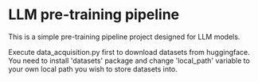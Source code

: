 # LLM pre-training pipeline

This is a simple pre-training pipeline project designed for LLM models.

Execute data_acquisition.py first to download datasets from huggingface. You need to install 'datasets' package and change 'local_path' variable to your own local path you wish to store datasets into.

